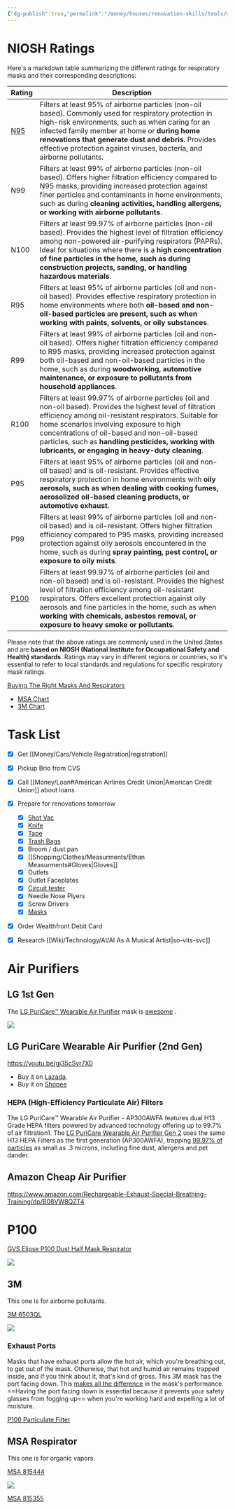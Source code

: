 ```yaml
---
{"dg-publish":true,"permalink":"/money/houses/renovation-skills/tools/masks/","created":"Jul 14, 2023, 12:00 PM","updated":""}
---
```



# NIOSH Ratings

Here's a markdown table summarizing the different ratings for respiratory masks and their corresponding descriptions:

| Rating                                                                                                                                                       | Description                                                                                                                                                                                                                                                                                                                                                           |
|--------------------------------------------------------------------------------------------------------------------------------------------------------------|-----------------------------------------------------------------------------------------------------------------------------------------------------------------------------------------------------------------------------------------------------------------------------------------------------------------------------------------------------------------------|
| [N95](https://www.homedepot.com/p/BNX-10-Pack-N95-Mask-Black-Respirator-NIOSH-Approval-TC-84A-9315-White-Headband-H95B-Black-V2-BN-N95-H95B-10PP-V2/319127093)                                                                                                                                                          | Filters at least 95% of airborne particles (non-oil based). Commonly used for respiratory protection in high-risk environments, such as when caring for an infected family member at home or **during home renovations that generate dust and debris**. Provides effective protection against viruses, bacteria, and airborne pollutants.                                 |
| N99                                                                                                                                                          | Filters at least 99% of airborne particles (non-oil based). Offers higher filtration efficiency compared to N95 masks, providing increased protection against finer particles and contaminants in home environments, such as during **cleaning activities, handling allergens, or working with airborne pollutants**.                                                     |
| N100                                                                                                                                                         | Filters at least 99.97% of airborne particles (non-oil based). Provides the highest level of filtration efficiency among non-powered air-purifying respirators (PAPRs). Ideal for situations where there is a **high concentration of fine particles in the home, such as during construction projects, sanding, or handling hazardous materials**.                       |
| R95                                                                                                                                                          | Filters at least 95% of airborne particles (oil and non-oil based). Provides effective respiratory protection in home environments where both **oil-based and non-oil-based particles are present, such as when working with paints, solvents, or oily substances**.                                                                                                      |
| R99                                                                                                                                                          | Filters at least 99% of airborne particles (oil and non-oil based). Offers higher filtration efficiency compared to R95 masks, providing increased protection against both oil-based and non-oil-based particles in the home, such as during **woodworking, automotive maintenance, or exposure to pollutants from household appliances**.                                |
| R100                                                                                                                                                         | Filters at least 99.97% of airborne particles (oil and non-oil based). Provides the highest level of filtration efficiency among oil-resistant respirators. Suitable for home scenarios involving exposure to high concentrations of oil-based and non-oil-based particles, such as **handling pesticides, working with lubricants, or engaging in heavy-duty cleaning**. |
| P95                                                                                                                                                          | Filters at least 95% of airborne particles (oil and non-oil based) and is oil-resistant. Provides effective respiratory protection in home environments with **oily aerosols, such as when dealing with cooking fumes, aerosolized oil-based cleaning products, or automotive exhaust**.                                                                                  |
| P99                                                                                                                                                          | Filters at least 99% of airborne particles (oil and non-oil based) and is oil-resistant. Offers higher filtration efficiency compared to P95 masks, providing increased protection against oily aerosols encountered in the home, such as during **spray painting, pest control, or exposure to oily mists**.                                                             |
| [P100](https://www.amazon.com/3M-Comfort-Facepiece-Reusable-Respirator/dp/B00IF7RCU6)                                                                                                                                                         | Filters at least 99.97% of airborne particles (oil and non-oil based) and is oil-resistant. Provides the highest level of filtration efficiency among oil-resistant respirators. Offers excellent protection against oily aerosols and fine particles in the home, such as when **working with chemicals, asbestos removal, or exposure to heavy smoke or pollutants**.   |

Please note that the above ratings are commonly used in the United States and are **based on NIOSH (National Institute for Occupational Safety and Health) standards**. Ratings may vary in different regions or countries, so it's essential to refer to local standards and regulations for specific respiratory mask ratings.

[Buying The Right Masks And Respirators](https://www.youtube.com/watch?v=Rks83yMD6Io)

- [MSA Chart](https://traininghandsacademy.com/wp-content/uploads/2021/06/MSA.pdf)
- [3M Chart](https://traininghandsacademy.com/wp-content/uploads/2021/06/3M.pdf)

# Task List


<div class="transclusion internal-embed is-loaded"><div class="markdown-embed">





- [x] Get [[Money/Cars/Vehicle Registration\|registration]]
- [x] Pickup Brio from CVS
- [x] Call [[Money/Loan#American Airlines Credit Union\|American Credit Union]] about loans
- [x] Prepare for renovations tomorrow
	- [x] [Shot Vac](https://www.homedepot.com/p/RIDGID-4-5-Gallon-5-0-Peak-HP-ProPack-Wet-Dry-Shop-Vacuum-with-Fine-Dust-Filter-Expandable-Locking-Hose-and-Accessories-WD4522/100638389)
	- [x] [Knife](https://www.homedepot.com/p/DEWALT-Retractable-Utility-Knife-DWHT10295/300086657)
	- [x] [Tape](https://www.homedepot.com/p/Gorilla-30-yd-Black-Duct-Tape-106718/316372144)
	- [x] [Trash Bags](https://www.homedepot.com/p/HDX-33-39-Gal-Black-Heavy-Duty-Drawstring-Trash-Bags-50-Count-For-Outdoor-and-Yard-Waste-HDX3339/306713149)
	- [x] Broom / dust pan
	- [x] [[Shopping/Clothes/Measurments/Ethan Measurments#Gloves\|Gloves]]
	- [x] Outlets
	- [x] Outlet Faceplates
	- [x] [Circuit tester](https://www.homedepot.com/p/Klein-Tools-Test-Kit-with-Multimeter-Non-Contact-Volt-Tester-Receptacle-Tester-69149P/318617418)
	- [x] Needle Nose Plyers
	- [x] Screw Drivers
	- [x] [Masks](https://www.homedepot.com/p/BNX-10-Pack-N95-Mask-Black-Respirator-NIOSH-Approval-TC-84A-9315-White-Headband-H95B-Black-V2-BN-N95-H95B-10PP-V2/319127093)
- [x] Order Wealthfront Debit Card
- [x] Research [[Wiki/Technology/AI/AI As A Musical Artist\|so-vits-svc]]



</div></div>


# Air Purifiers

## LG 1st Gen

The [LG PuriCare™ Wearable Air Purifier](https://www.lg.com/hk_en/puricare/lg-ap300awfa#) mask is [awesome](https://www.youtube.com/shorts/S3PuqruxR_4?feature=share) .

![](https://www.lg.com/hk_en/images/puricare/md07517041/gallery/large03.jpg)


## LG PuriCare Wearable Air Purifier (2nd Gen)


https://youtu.be/gj35cSyr7X0

- Buy it on [Lazada](https://www.lazada.sg/products/lg-ap551awfa-puricare-wearable-air-purifier-2nd-gen-i2234264562-s12845717368.html).
- Buy it on [Shopee](<https://shopee.sg/(2-HRS)-LG-AP551AWFA-PuriCare-Wearable-Air-Purifier-(2nd-Gen)-i.192304086.12141067443>)

### HEPA (High-Efficiency Particulate Air) Filters

The LG PuriCare™ Wearable Air Purifier - AP300AWFA features dual H13 Grade HEPA filters powered by advanced technology offering up to 99.7% of air filtration1. The [LG PuriCare Wearable Air Purifier Gen 2](https://www.shopmask.com/respirator-lg-puricare-wearable-air-purifier-gen2.html) uses the same H13 HEPA Filters as the first generation (AP300AWFA), trapping [99.97% of particles](https://www.sylvane.com/lg-as330dwr0-puricare-360-single-filter-air-purifier-clean-booster.html) as small as .3 microns, including fine dust, allergens and pet dander.

## Amazon Cheap Air Purifier

https://www.amazon.com/Rechargeable-Exhaust-Special-Breathing-Training/dp/B08VW8QZT4

# P100

[GVS Elipse P100 Dust Half Mask Respirator](https://www.amazon.com/GVS-SPR451-Elipse-Respirator-Medium/dp/B013SIIBME)

![](https://m.media-amazon.com/images/I/71ZXawo7E1L._SL1500_.jpg)

## 3M

This one is for airborne pollutants.

[3M 6503QL](https://www.amazon.com/3M-Comfort-Facepiece-Reusable-Respirator/dp/B00IF7RCU6)

![](https://m.media-amazon.com/images/I/71pX8SY+a1L._SL1500_.jpg)

### Exhaust Ports

Masks that have exhaust ports allow the hot air, which you're breathing out, to get out of the mask. Otherwise, that hot and humid air remains trapped inside, and if you think about it, that's kind of gross. This 3M mask has the port facing down. This [makes all the difference](https://youtu.be/Rks83yMD6Io?t=674) in the mask's performance. ==Having the port facing down is essential because it prevents your safety glasses from fogging up== when you're working hard and expelling a lot of moisture.

[P100 Particulate Filter](https://www.amazon.com/Particulate-Filter-Compatible-Installed-Retainer/dp/B08L6BF8M9)

## MSA Respirator

This one is for organic vapors.

[MSA 815444](https://www.amazon.com/MSA-815444-Advantage-Half-Mask-Respirator/dp/B007ROX7RU)

![](https://m.media-amazon.com/images/I/51OhZS1vCoL._AC_.jpg)

[MSA 815355](https://www.amazon.com/MSA-815355-Advantage-Combination-Cartridge/dp/B00H2338NO)